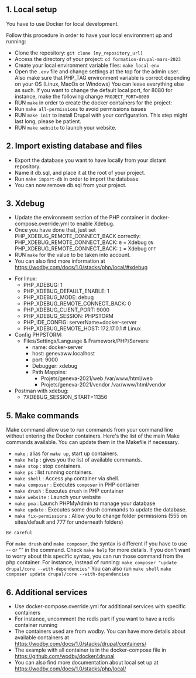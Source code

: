 ## 1. Local setup

You have to use Docker for local development.

Follow this procedure in order to have your local environment up and running:

* Clone the repository: `git clone [my_repository_url]`
* Access the directory of your project: `cd formation-drupal-mars-2023`
* Create your local environment variable files: `make local-env`
* Open the `.env` file and change settings at the top for the admin user.
Also make sure that PHP_TAG environment variable is correct depending on your OS
(Linux, MacOs or Windows)
You can leave everything else as such.
If you want to change the default local port, for 8080 for instance,
make the following change `PROJECT_PORT=8080`
* RUN `make` in order to create the docker containers for the project:
* Run `make all-permissions` to avoid permissions issues
* RUN `make init` to install Drupal with your configuration. This step might last long, please be patient.
* RUN `make website` to launch your website.

## 2. Import existing database and files
* Export the database you want to have locally from your distant repository.
* Name it db.sql, and place it at the root of your project.
* Run `make import-db` in order to import the database
* You can now remove db.sql from your project.

## 3. Xdebug
* Update the environment section of the PHP container in docker-compose.override.yml
to enable Xdebug.
* Once you have done that, just set PHP_XDEBUG_REMOTE_CONNECT_BACK correctly:
PHP_XDEBUG_REMOTE_CONNECT_BACK: `0` = Xdebug `ON`
PHP_XDEBUG_REMOTE_CONNECT_BACK: `1` = Xdebug `OFF`
* RUN `make` for the value to be taken into account.
* You can also find more information at https://wodby.com/docs/1.0/stacks/php/local/#xdebug
- For linux:
  * PHP_XDEBUG: 1
  * PHP_XDEBUG_DEFAULT_ENABLE: 1
  * PHP_XDEBUG_MODE: debug
  * PHP_XDEBUG_REMOTE_CONNECT_BACK: 0
  * PHP_XDEBUG_CLIENT_PORT: 9000
  * PHP_XDEBUG_SESSION: PHPSTORM
  * PHP_IDE_CONFIG: serverName=docker-server
  * PHP_XDEBUG_REMOTE_HOST: 172.17.0.1 # Linux
- Config PHPSTORM:
  - Files/Settings/Language & Framework/PHP/Servers:
    * name: docker-server
    * host: genevaww.localhost
    * port: 9000
    * Debugger: xdebug
    * Path Mappins:
      * Projets/geneva-2021/web /var/www/html/web
      * Projets/geneva-2021/vendor /var/www/html/vendor
- Postman with xdebug:
  * ?XDEBUG_SESSION_START=11356

## 5. Make commands
Make command allow use to run commands from your command line without entering the Docker containers.
Here's the list of the main Make commands available.
You can update them in the Makefile if necessary.
* `make` : alias for `make up`, start up containers.
* `make help` : gives you the list of available commands.
* `make stop` : stop containers.
* `make ps` : list running containers.
* `make shell` : Access `php` container via shell.
* `make composer` : Executes `composer` in PHP container
* `make drush` : Executes `drush` in PHP container
* `make website` : Launch your website
* `make pma` : Launch PHPMyAdmin to manage your database
* `make update` : Executes some drush commands to update the database.
* `make fix-permissions` : Allow you to change folder permissions (555 on sites/default and 777 for underneath folders)

`Be careful`

For `make drush` and `make composer`, the syntax is different if you have to use -- or "" in the command.
Check `make help` for more details.
If you don't want to worry about this specific syntax, you can run those command from the php container.
For instance, instead of running:
`make composer "update drupal/core --with-dependencies"`
You can also run
`make shell`
`make composer update drupal/core --with-dependencies`

## 6. Additional services
* Use docker-compose.override.yml for additional services with specific containers
* For instance, uncomment the redis part if you want to have a redis container running
* The containers used are from wodby.
You can have more details about available containers at https://wodby.com/docs/1.0/stacks/drupal/containers/
* The example with all container is in the docker-compose file in https://github.com/wodby/docker4drupal
* You can also find more documentation about local set up at https://wodby.com/docs/1.0/stacks/php/local/

